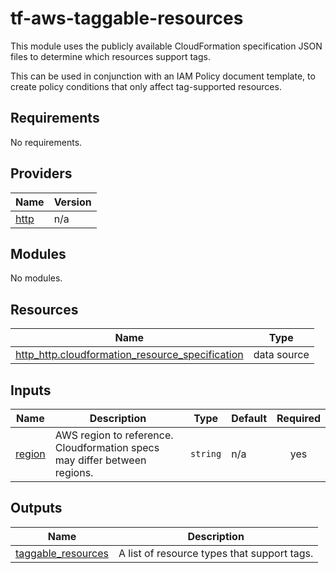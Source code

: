 #  tf-aws-taggable-resources

This module uses the publicly available CloudFormation specification JSON files to determine which resources support tags.

This can be used in conjunction with an IAM Policy document template, to create policy conditions that only affect tag-supported resources.

## Requirements

No requirements.

## Providers

| Name | Version |
|------|---------|
| <a name="provider_http"></a> [http](#provider\_http) | n/a |

## Modules

No modules.

## Resources

| Name | Type |
|------|------|
| [http_http.cloudformation_resource_specification](https://registry.terraform.io/providers/hashicorp/http/latest/docs/data-sources/http) | data source |

## Inputs

| Name | Description | Type | Default | Required |
|------|-------------|------|---------|:--------:|
| <a name="input_region"></a> [region](#input\_region) | AWS region to reference. Cloudformation specs may differ between regions. | `string` | n/a | yes |

## Outputs

| Name | Description |
|------|-------------|
| <a name="output_taggable_resources"></a> [taggable\_resources](#output\_taggable\_resources) | A list of resource types that support tags. |
